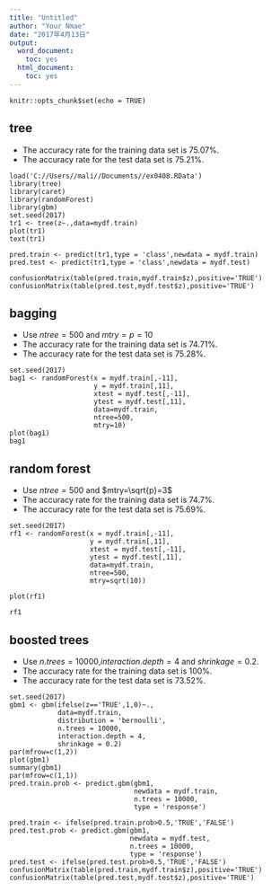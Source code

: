 ```yaml
---
title: "Untitled"
author: "Your Nmae"
date: "2017年4月13日"
output:
  word_document:
    toc: yes
  html_document:
    toc: yes
---
```


```{r setup, include=FALSE}
knitr::opts_chunk$set(echo = TRUE)
```

## tree

- The accuracy rate  for the training data set is 75.07%.
- The accuracy rate  for the test data set is 75.21%.

```{r, message=FALSE, warning=FALSE}
load('C://Users//mali//Documents//ex0408.RData')
library(tree)
library(caret)
library(randomForest)
library(gbm)
set.seed(2017)
tr1 <- tree(z~.,data=mydf.train)
plot(tr1)
text(tr1)

pred.train <- predict(tr1,type = 'class',newdata = mydf.train)
pred.test <- predict(tr1,type = 'class',newdata = mydf.test)

confusionMatrix(table(pred.train,mydf.train$z),positive='TRUE')
confusionMatrix(table(pred.test,mydf.test$z),positive='TRUE')
```



## bagging

- Use $ntree=500$ and $mtry=p=10$
- The accuracy rate  for the training data set is 74.71%.
- The accuracy rate  for the test data set is 75.28%.

```{r}
set.seed(2017)
bag1 <- randomForest(x = mydf.train[,-11],
                     y = mydf.train[,11],
                     xtest = mydf.test[,-11],
                     ytest = mydf.test[,11],
                     data=mydf.train,
                     ntree=500,
                     mtry=10)
plot(bag1)
bag1
```

## random forest

- Use $ntree=500$ and $mtry=\sqrt{p}=3$
- The accuracy rate  for the training data set is 74.7%.
- The accuracy rate  for the test data set is 75.69%.

```{r}
set.seed(2017)
rf1 <- randomForest(x = mydf.train[,-11],
                    y = mydf.train[,11],
                    xtest = mydf.test[,-11],
                    ytest = mydf.test[,11],
                    data=mydf.train,
                    ntree=500,
                    mtry=sqrt(10))

plot(rf1)

rf1
```


## boosted trees

- Use $n.trees=10000$,$interaction.depth = 4$ and $shrinkage = 0.2$.
- The accuracy rate  for the training data set is 100%.
- The accuracy rate  for the test data set is 73.52%.

```{r}
set.seed(2017)
gbm1 <- gbm(ifelse(z=='TRUE',1,0)~.,
            data=mydf.train,
            distribution = 'bernoulli',
            n.trees = 10000,
            interaction.depth = 4,
            shrinkage = 0.2)
par(mfrow=c(1,2))
plot(gbm1)
summary(gbm1)
par(mfrow=c(1,1))
pred.train.prob <- predict.gbm(gbm1,
                               newdata = mydf.train,
                               n.trees = 10000,
                               type = 'response')

pred.train <- ifelse(pred.train.prob>0.5,'TRUE','FALSE')
pred.test.prob <- predict.gbm(gbm1,
                              newdata = mydf.test,
                              n.trees = 10000,
                              type = 'response')
pred.test <- ifelse(pred.test.prob>0.5,'TRUE','FALSE')
confusionMatrix(table(pred.train,mydf.train$z),positive='TRUE') 
confusionMatrix(table(pred.test,mydf.test$z),positive='TRUE')
```

